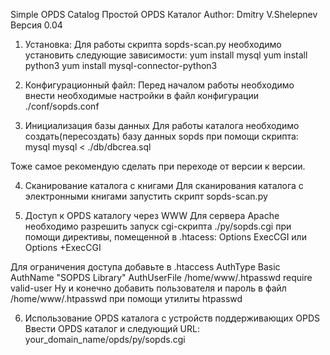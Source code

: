 Simple OPDS Catalog
Простой OPDS Каталог
Author: Dmitry V.Shelepnev
Версия 0.04

1. Установка:
Для работы скрипта sopds-scan.py необходимо установить следующие зависимости:
yum install mysql
yum install python3
yum install mysql-connector-python3

2. Конфигурационный файл:
Перед началом работы необходимо внести необходимые настройки в файл конфигурации ./conf/sopds.conf

3. Инициализация базы данных
Для работы каталога необходимо создать(пересоздать) базу данных sopds при помощи скрипта:
mysql mysql < ./db/dbcrea.sql

Тоже самое рекомендую сделать при переходе от версии к версии.

4. Сканирование каталога с книгами
Для сканирования каталога с электронными книгами запустить скрипт sopds-scan.py

5. Доступ к OPDS каталогу через WWW
Для сервера Apache необходимо разрешить запуск cgi-скрипта ./py/sopds.cgi
при помощи директивы, помещенной в .htacess:
  Options ExecCGI
или
  Options +ExecCGI

Для ограничения доступа добавьте в .htaccess
  AuthType Basic
  AuthName "SOPDS Library"
  AuthUserFile /home/www/.htpasswd
  require valid-user
Ну и конечно добавить пользователя и пароль в файл /home/www/.htpasswd при помощи утилиты htpasswd


6. Использование OPDS каталога с устройств поддерживающих OPDS
Ввести OPDS каталог и следующий URL: your_domain_name/opds/py/sopds.cgi
